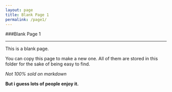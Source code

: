 ```yaml
---
layout: page
title: Blank Page 1
permalink: /page1/
---
```


###Blank Page 1
___
This is a blank page.

You can copy this page to make a new one. All of them are stored in this folder
for the sake of being easy to find.

*Not 100% sold on markdown*

**But i guess lots of people enjoy it.**
